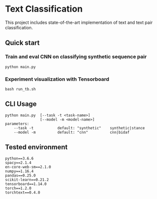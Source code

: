 Text Classification
=======================
This project includes state-of-the-art implementation of text and text pair classification.

## Quick start

### Train and eval CNN on classifying synthetic sequence pair
```
python main.py
```

### Experiment visualization with Tensorboard
```
bash run_tb.sh
```

## CLI Usage
```
python main.py  [--task -t <task-name>]
                [--model -m <model-name>]
parameters:
    --task -t           default: "synthetic"    synthetic|stance
    --model -m          default: "cnn"          cnn|bidaf
```

## Tested environment
```
python==3.6.6
spacy==2.1.4
en-core-web-sm==2.1.0
numpy==1.16.4
pandas==0.25.0
scikit-learn==0.21.2
tensorboard==1.14.0
torch==1.2.0
torchtext==0.4.0
```